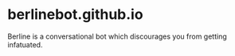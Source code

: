 # berlinebot.github.io
Berline is a conversational bot which discourages you from getting infatuated.

